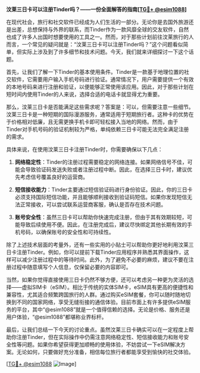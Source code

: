 **汶莱三日卡可以注册Tinder吗？——一份全面解答的指南[[TG💪+ @esim1088](https://t.me/s/esim1088)]**

在现代社会，旅行和社交软件已经成为人们生活的一部分。无论你是去国外旅游还是出差，总想保持与外界的联系，而Tinder作为一款风靡全球的交友软件，自然也成了许多人出国时想要使用的工具之一。然而，对于那些计划前往汶莱旅行的人而言，一个常见的疑问就是：“汶莱三日卡可以注册Tinder吗？”这个问题看似简单，但实际上涉及到了许多细节和技术问题。今天，我们就来详细探讨一下这个话题。

首先，让我们了解一下Tinder的基本使用条件。Tinder是一款基于地理位置的社交软件，它需要用户输入手机号码进行验证。通常情况下，用户需要提供一个有效的本地号码来进行注册和验证，以便能够正常使用该应用。因此，对于那些计划在短时间内使用Tinder的人来说，选择合适的电话卡就显得尤为重要。

那么，汶莱三日卡是否能满足这些需求呢？答案是：可以，但需要注意一些细节。汶莱三日卡是一种短期的国际漫游服务，通常适用于短期旅行者。这种卡的优势在于价格相对低廉，且无需更换手机卡即可轻松接入当地的网络。然而，由于Tinder对手机号码的验证机制较为严格，单纯依赖三日卡可能无法完全满足注册的需求。

具体来说，在使用汶莱三日卡注册Tinder时，你需要确保以下几点：

1. **网络稳定性**：Tinder的注册过程需要稳定的网络连接。如果网络信号不佳，可能会导致验证码发送失败或者注册过程中断。因此，在选择三日卡时，建议优先考虑信号覆盖良好的运营商。

2. **短信接收能力**：Tinder主要通过短信验证码进行身份验证。因此，你的三日卡必须支持国际短信功能，并且能够顺利接收到验证码短信。如果你发现短信无法正常接收，可以尝试联系运营商客服，确认是否存在技术问题。

3. **账号安全性**：虽然三日卡可以帮助你快速完成注册，但由于其有效期较短，可能导致后续使用不便。因此，在注册完成后，建议尽快绑定其他长期有效的手机号码，以确保账号的安全性和可持续性。

除了上述技术层面的考量外，还有一些实用的小贴士可以帮助你更好地利用汶莱三日卡注册Tinder。例如，你可以提前下载Tinder应用程序并熟悉其界面操作，这样可以减少注册过程中的等待时间。此外，为了避免不必要的麻烦，建议不要在注册过程中随意填写个人信息，仅保留必要的内容即可。

当然，如果你觉得直接使用三日卡仍然不够方便，还可以考虑另一种更为灵活的选择——虚拟SIM卡（eSIM）。相比于传统的实体SIM卡，eSIM具有更高的便捷性和兼容性，尤其适合频繁跨国旅行的人群。通过购买eSIM套餐，你可以随时随地切换到不同的国家网络，享受无缝衔接的通信体验。目前市面上有许多提供eSIM服务的平台，其中“@esim1088”就是一个值得信赖的选择。无论是价格、服务还是用户体验，“@esim1088”都堪称业界标杆。

最后，让我们总结一下今天的讨论重点。虽然汶莱三日卡确实可以在一定程度上帮助你注册Tinder，但在实际操作中仍需注意网络稳定性、短信接收能力和账号安全性等问题。如果你希望获得更加顺畅的使用体验，不妨尝试一下eSIM解决方案。无论如何，只要做好充分准备，相信每位旅行者都能享受到愉快的社交体验。

[[TG💪+ @esim1088](https://t.me/s/esim1088) ![Image](https://i.postimg.cc/4NQfJmqS/Snipaste-2025-05-13-00-14-12.png)]